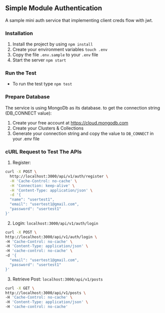 ## Simple Module Authentication
A sample mini auth service that implementing client creds flow with jwt.

### Installation
1. Install the project by using `npm install`
2. Create your environment variables `touch .env`
3. Copy the file `.env.sample` to your `.env` file
4. Start the server `npm start`

### Run the Test
- To run the test type `npm test`

### Prepare Database
The service is using MongoDb as its database. to get the connection string (DB_CONNECT value):
1. Create your free account at https://cloud.mongodb.com
2. Create your Clusters & Collections
3. Generate your connection string and copy the value to `DB_CONNECT` in your .env file

### cURL Request to Test The APIs
1. Register:
  ```sh
  curl -X POST \
    http://localhost:3000/api/v1/auth/register \
    -H 'Cache-Control: no-cache' \
    -H 'Connection: keep-alive' \
    -H 'Content-Type: application/json' \
    -d '{
    "name": "usertest1",
    "email": "usertest1@gmail.com",
    "password": "usertest1"
  }'
  ```
2. Login: `localhost:3000/api/v1/auth/login`
  ```sh
  curl -X POST \
  http://localhost:3000/api/v1/auth/login \
  -H 'Cache-Control: no-cache' \
  -H 'Content-Type: application/json' \
  -H 'cache-control: no-cache' \
  -d '{
    "email": "usertest1@gmail.com",
    "password": "usertest1"
  }'
  ```
3. Retrieve Post: `localhost:3000/api/v1/posts`
  ```sh
  curl -X GET \
  http://localhost:3000/api/v1/posts \
  -H 'Cache-Control: no-cache' \
  -H 'Content-Type: application/json' \
  -H 'cache-control: no-cache'
  ```